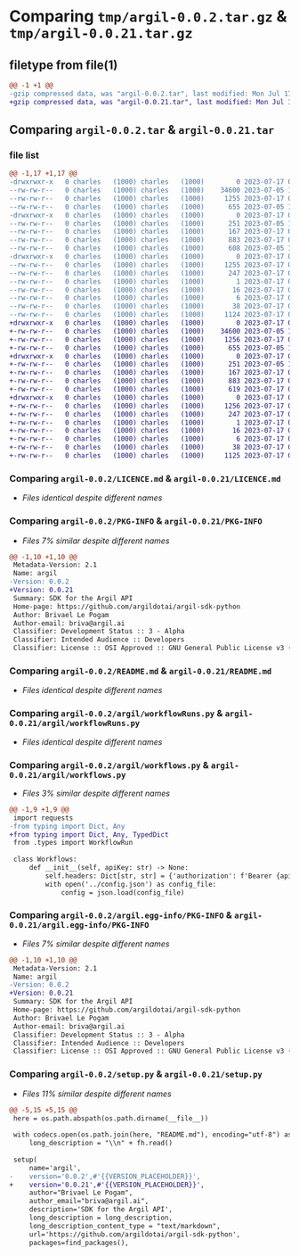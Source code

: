 # Comparing `tmp/argil-0.0.2.tar.gz` & `tmp/argil-0.0.21.tar.gz`

## filetype from file(1)

```diff
@@ -1 +1 @@
-gzip compressed data, was "argil-0.0.2.tar", last modified: Mon Jul 17 04:36:02 2023, max compression
+gzip compressed data, was "argil-0.0.21.tar", last modified: Mon Jul 17 04:59:43 2023, max compression
```

## Comparing `argil-0.0.2.tar` & `argil-0.0.21.tar`

### file list

```diff
@@ -1,17 +1,17 @@
-drwxrwxr-x   0 charles   (1000) charles   (1000)        0 2023-07-17 04:36:02.407368 argil-0.0.2/
--rw-rw-r--   0 charles   (1000) charles   (1000)    34600 2023-07-05 16:58:03.000000 argil-0.0.2/LICENCE.md
--rw-rw-r--   0 charles   (1000) charles   (1000)     1255 2023-07-17 04:36:02.407368 argil-0.0.2/PKG-INFO
--rw-rw-r--   0 charles   (1000) charles   (1000)      655 2023-07-05 16:40:12.000000 argil-0.0.2/README.md
-drwxrwxr-x   0 charles   (1000) charles   (1000)        0 2023-07-17 04:36:02.407368 argil-0.0.2/argil/
--rw-rw-r--   0 charles   (1000) charles   (1000)      251 2023-07-05 16:40:12.000000 argil-0.0.2/argil/__init__.py
--rw-rw-r--   0 charles   (1000) charles   (1000)      167 2023-07-17 04:28:54.000000 argil-0.0.2/argil/types.py
--rw-rw-r--   0 charles   (1000) charles   (1000)      883 2023-07-17 04:26:25.000000 argil-0.0.2/argil/workflowRuns.py
--rw-rw-r--   0 charles   (1000) charles   (1000)      608 2023-07-05 16:40:12.000000 argil-0.0.2/argil/workflows.py
-drwxrwxr-x   0 charles   (1000) charles   (1000)        0 2023-07-17 04:36:02.407368 argil-0.0.2/argil.egg-info/
--rw-rw-r--   0 charles   (1000) charles   (1000)     1255 2023-07-17 04:36:02.000000 argil-0.0.2/argil.egg-info/PKG-INFO
--rw-rw-r--   0 charles   (1000) charles   (1000)      247 2023-07-17 04:36:02.000000 argil-0.0.2/argil.egg-info/SOURCES.txt
--rw-rw-r--   0 charles   (1000) charles   (1000)        1 2023-07-17 04:36:02.000000 argil-0.0.2/argil.egg-info/dependency_links.txt
--rw-rw-r--   0 charles   (1000) charles   (1000)       16 2023-07-17 04:36:02.000000 argil-0.0.2/argil.egg-info/requires.txt
--rw-rw-r--   0 charles   (1000) charles   (1000)        6 2023-07-17 04:36:02.000000 argil-0.0.2/argil.egg-info/top_level.txt
--rw-rw-r--   0 charles   (1000) charles   (1000)       38 2023-07-17 04:36:02.407368 argil-0.0.2/setup.cfg
--rw-rw-r--   0 charles   (1000) charles   (1000)     1124 2023-07-17 04:35:29.000000 argil-0.0.2/setup.py
+drwxrwxr-x   0 charles   (1000) charles   (1000)        0 2023-07-17 04:59:43.656138 argil-0.0.21/
+-rw-rw-r--   0 charles   (1000) charles   (1000)    34600 2023-07-05 16:58:03.000000 argil-0.0.21/LICENCE.md
+-rw-rw-r--   0 charles   (1000) charles   (1000)     1256 2023-07-17 04:59:43.656138 argil-0.0.21/PKG-INFO
+-rw-rw-r--   0 charles   (1000) charles   (1000)      655 2023-07-05 16:40:12.000000 argil-0.0.21/README.md
+drwxrwxr-x   0 charles   (1000) charles   (1000)        0 2023-07-17 04:59:43.656138 argil-0.0.21/argil/
+-rw-rw-r--   0 charles   (1000) charles   (1000)      251 2023-07-05 16:40:12.000000 argil-0.0.21/argil/__init__.py
+-rw-rw-r--   0 charles   (1000) charles   (1000)      167 2023-07-17 04:28:54.000000 argil-0.0.21/argil/types.py
+-rw-rw-r--   0 charles   (1000) charles   (1000)      883 2023-07-17 04:26:25.000000 argil-0.0.21/argil/workflowRuns.py
+-rw-rw-r--   0 charles   (1000) charles   (1000)      619 2023-07-17 04:58:15.000000 argil-0.0.21/argil/workflows.py
+drwxrwxr-x   0 charles   (1000) charles   (1000)        0 2023-07-17 04:59:43.656138 argil-0.0.21/argil.egg-info/
+-rw-rw-r--   0 charles   (1000) charles   (1000)     1256 2023-07-17 04:59:43.000000 argil-0.0.21/argil.egg-info/PKG-INFO
+-rw-rw-r--   0 charles   (1000) charles   (1000)      247 2023-07-17 04:59:43.000000 argil-0.0.21/argil.egg-info/SOURCES.txt
+-rw-rw-r--   0 charles   (1000) charles   (1000)        1 2023-07-17 04:59:43.000000 argil-0.0.21/argil.egg-info/dependency_links.txt
+-rw-rw-r--   0 charles   (1000) charles   (1000)       16 2023-07-17 04:59:43.000000 argil-0.0.21/argil.egg-info/requires.txt
+-rw-rw-r--   0 charles   (1000) charles   (1000)        6 2023-07-17 04:59:43.000000 argil-0.0.21/argil.egg-info/top_level.txt
+-rw-rw-r--   0 charles   (1000) charles   (1000)       38 2023-07-17 04:59:43.656138 argil-0.0.21/setup.cfg
+-rw-rw-r--   0 charles   (1000) charles   (1000)     1125 2023-07-17 04:59:35.000000 argil-0.0.21/setup.py
```

### Comparing `argil-0.0.2/LICENCE.md` & `argil-0.0.21/LICENCE.md`

 * *Files identical despite different names*

### Comparing `argil-0.0.2/PKG-INFO` & `argil-0.0.21/PKG-INFO`

 * *Files 7% similar despite different names*

```diff
@@ -1,10 +1,10 @@
 Metadata-Version: 2.1
 Name: argil
-Version: 0.0.2
+Version: 0.0.21
 Summary: SDK for the Argil API
 Home-page: https://github.com/argildotai/argil-sdk-python
 Author: Brivael Le Pogam
 Author-email: briva@argil.ai
 Classifier: Development Status :: 3 - Alpha
 Classifier: Intended Audience :: Developers
 Classifier: License :: OSI Approved :: GNU General Public License v3 (GPLv3)
```

### Comparing `argil-0.0.2/README.md` & `argil-0.0.21/README.md`

 * *Files identical despite different names*

### Comparing `argil-0.0.2/argil/workflowRuns.py` & `argil-0.0.21/argil/workflowRuns.py`

 * *Files identical despite different names*

### Comparing `argil-0.0.2/argil/workflows.py` & `argil-0.0.21/argil/workflows.py`

 * *Files 3% similar despite different names*

```diff
@@ -1,9 +1,9 @@
 import requests
-from typing import Dict, Any
+from typing import Dict, Any, TypedDict
 from .types import WorkflowRun
 
 class Workflows:
     def __init__(self, apiKey: str) -> None:
         self.headers: Dict[str, str] = {'authorization': f'Bearer {apiKey}'}
         with open('../config.json') as config_file:
             config = json.load(config_file)
```

### Comparing `argil-0.0.2/argil.egg-info/PKG-INFO` & `argil-0.0.21/argil.egg-info/PKG-INFO`

 * *Files 7% similar despite different names*

```diff
@@ -1,10 +1,10 @@
 Metadata-Version: 2.1
 Name: argil
-Version: 0.0.2
+Version: 0.0.21
 Summary: SDK for the Argil API
 Home-page: https://github.com/argildotai/argil-sdk-python
 Author: Brivael Le Pogam
 Author-email: briva@argil.ai
 Classifier: Development Status :: 3 - Alpha
 Classifier: Intended Audience :: Developers
 Classifier: License :: OSI Approved :: GNU General Public License v3 (GPLv3)
```

### Comparing `argil-0.0.2/setup.py` & `argil-0.0.21/setup.py`

 * *Files 11% similar despite different names*

```diff
@@ -5,15 +5,15 @@
 here = os.path.abspath(os.path.dirname(__file__))
 
 with codecs.open(os.path.join(here, "README.md"), encoding="utf-8") as fh:
     long_description = "\\n" + fh.read()
 
 setup(
     name='argil',
-    version='0.0.2',#'{{VERSION_PLACEHOLDER}}',
+    version='0.0.21',#'{{VERSION_PLACEHOLDER}}',
     author="Brivael Le Pogam",
     author_email="briva@argil.ai",
     description='SDK for the Argil API',
     long_description = long_description,
     long_description_content_type = "text/markdown",
     url='https://github.com/argildotai/argil-sdk-python',
     packages=find_packages(),
```

